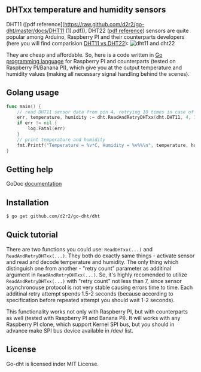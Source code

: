 ## DHTxx temperature and humidity sensors

DHT11 ([pdf reference](https://raw.github.com/d2r2/go-dht/master/docs/DHT11 (1).pdf)), DHT22 ([pdf reference](https://raw.github.com/d2r2/go-dht/master/docs/DHT22.pdf)) sensors are quite popular among Arduino, Raspberry PI and their counterparts developers (here you will find comparision [DHT11 vs DHT22](https://raw.github.com/d2r2/go-dht/master/docs/dht.pdf)):
![dht11 and dht22](https://raw.github.com/d2r2/go-dht/master/docs/dht11_dht22.jpg)

They are cheap and affordable. So, here is a code written in [Go programming language](https://golang.org/) for Raspberry PI and counterparts (tested on Raspberry PI/Banana PI), which give you at the output temperature and humidity values (making all necessary signal handling behind the scenes).


## Golang usage

```go
func main() {
	// read DHT11 sensor data from pin 4, retrying 10 times in case of failure
	err, temperature, humidity := dht.ReadAndRetryDHTxx(dht.DHT11, 4, 10)
	if err != nil {
		log.Fatal(err)
	}
	// print temperature and humidity
	fmt.Printf("Temperature = %v*C, Humidity = %v%%\n", temperature, humidity)
}
```

## Getting help

GoDoc [documentation](http://godoc.org/github.com/d2r2/go-dht/dht)

## Installation

```bash
$ go get github.com/d2r2/go-dht/dht
```

## Quick tutorial

There are two functions you could use: ```ReadDHTxx(...)``` and ```ReadAndRetryDHTxx(...)```.
They both do exactly same things - activate sensor and read and decode temperature and humidity.
The only thing which distinguish one from another - "retry count" parameter as additinal argument in ```ReadAndRetryDHTxx(...)```.
So, it's highly recomended to utilize ```ReadAndRetryDHTxx(...)``` with "retry count" not less than 7, since sensor asynchronouse protocol is not very stable causing errors time to time. Each additinal retry attempt spends 1.5-2 seconds (because according to specification before repeated attempt you should wait 1-2 seconds).

This functionality works not only with Raspberry PI, but with counterparts as well (tested with Raspberry PI and Banana PI). It will works with any Raspberry PI clone, which support Kernel SPI bus, but you should in advance make SPI bus device available in /dev/ list.

## License

Go-dht is licensed inder MIT License.

